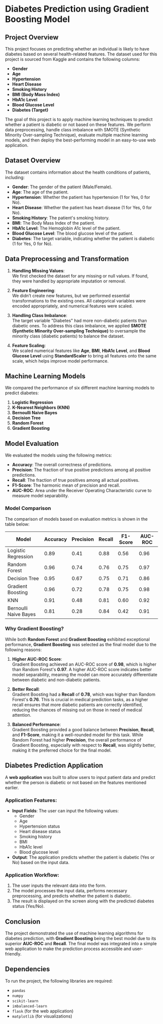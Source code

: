 # Diabetes Prediction using Gradient Boosting Model

## Project Overview
This project focuses on predicting whether an individual is likely to have diabetes based on several health-related features. The dataset used for this project is sourced from Kaggle and contains the following columns:

- **Gender**
- **Age**
- **Hypertension**
- **Heart Disease**
- **Smoking History**
- **BMI (Body Mass Index)**
- **HbA1c Level**
- **Blood Glucose Level**
- **Diabetes (Target)**

The goal of this project is to apply machine learning techniques to predict whether a patient is diabetic or not based on these features. We perform data preprocessing, handle class imbalance with SMOTE (Synthetic Minority Over-sampling Technique), evaluate multiple machine learning models, and then deploy the best-performing model in an easy-to-use web application.

## Dataset Overview
The dataset contains information about the health conditions of patients, including:
- **Gender**: The gender of the patient (Male/Female).
- **Age**: The age of the patient.
- **Hypertension**: Whether the patient has hypertension (1 for Yes, 0 for No).
- **Heart Disease**: Whether the patient has heart disease (1 for Yes, 0 for No).
- **Smoking History**: The patient's smoking history.
- **BMI**: The Body Mass Index of the patient.
- **HbA1c Level**: The Hemoglobin A1c level of the patient.
- **Blood Glucose Level**: The blood glucose level of the patient.
- **Diabetes**: The target variable, indicating whether the patient is diabetic (1 for Yes, 0 for No).

## Data Preprocessing and Transformation

1. **Handling Missing Values**:  
   We first checked the dataset for any missing or null values. If found, they were handled by appropriate imputation or removal.

2. **Feature Engineering**:  
   We didn’t create new features, but we performed essential transformations to the existing ones. All categorical variables were encoded appropriately, and numerical features were scaled.

3. **Handling Class Imbalance**:  
   The target variable "Diabetes" had more non-diabetic patients than diabetic ones. To address this class imbalance, we applied **SMOTE (Synthetic Minority Over-sampling Technique)** to oversample the minority class (diabetic patients) to balance the dataset.

4. **Feature Scaling**:  
   We scaled numerical features like **Age**, **BMI**, **HbA1c Level**, and **Blood Glucose Level** using **StandardScaler** to bring all features onto the same scale, which helps improve model performance.

## Machine Learning Models
We compared the performance of six different machine learning models to predict diabetes:

1. **Logistic Regression**
2. **K-Nearest Neighbors (KNN)**
3. **Bernoulli Naive Bayes**
4. **Decision Tree**
5. **Random Forest**
6. **Gradient Boosting**

## Model Evaluation
We evaluated the models using the following metrics:
- **Accuracy**: The overall correctness of predictions.
- **Precision**: The fraction of true positive predictions among all positive predictions.
- **Recall**: The fraction of true positives among all actual positives.
- **F1-Score**: The harmonic mean of precision and recall.
- **AUC-ROC**: Area under the Receiver Operating Characteristic curve to measure model separability.

### Model Comparison
The comparison of models based on evaluation metrics is shown in the table below:

| Model                | Accuracy | Precision | Recall | F1-Score | AUC-ROC |
|----------------------|----------|-----------|--------|----------|---------|
| Logistic Regression   | 0.89     | 0.41      | 0.88   | 0.56     | 0.96    |
| Random Forest         | 0.96     | 0.74      | 0.76   | 0.75     | 0.97    |
| Decision Tree         | 0.95     | 0.67      | 0.75   | 0.71     | 0.86    |
| Gradient Boosting     | 0.96     | 0.72      | 0.78   | 0.75     | 0.98    |
| KNN                   | 0.91     | 0.48      | 0.81   | 0.60     | 0.92    |
| Bernoulli Naive Bayes | 0.81     | 0.28      | 0.84   | 0.42     | 0.91    |

### Why Gradient Boosting?

While both **Random Forest** and **Gradient Boosting** exhibited exceptional performance, **Gradient Boosting** was selected as the final model due to the following reasons:

1. **Higher AUC-ROC Score**:  
   Gradient Boosting achieved an AUC-ROC score of **0.98**, which is higher than Random Forest's **0.97**. A higher AUC-ROC score indicates better model separability, meaning the model can more accurately differentiate between diabetic and non-diabetic patients.

2. **Better Recall**:  
   Gradient Boosting had a **Recall** of **0.78**, which was higher than Random Forest's **0.76**. This is crucial in medical prediction tasks, as a higher recall ensures that more diabetic patients are correctly identified, reducing the chances of missing out on those in need of medical attention.

3. **Balanced Performance**:  
   Gradient Boosting provided a good balance between **Precision**, **Recall**, and **F1-Score**, making it a well-rounded model for this task. While Random Forest had higher **Precision**, the overall performance of Gradient Boosting, especially with respect to **Recall**, was slightly better, making it the preferred choice for the final model.

## Diabetes Prediction Application

A **web application** was built to allow users to input patient data and predict whether the person is diabetic or not based on the features mentioned earlier. 

### Application Features:
- **Input Fields**: The user can input the following values:
  - Gender
  - Age
  - Hypertension status
  - Heart disease status
  - Smoking history
  - BMI
  - HbA1c level
  - Blood glucose level
- **Output**: The application predicts whether the patient is diabetic (Yes or No) based on the input data.

### Application Workflow:
1. The user inputs the relevant data into the form.
2. The model processes the input data, performs necessary preprocessing, and predicts whether the patient is diabetic.
3. The result is displayed on the screen along with the predicted diabetes status (Yes/No).

## Conclusion
The project demonstrated the use of machine learning algorithms for diabetes prediction, with **Gradient Boosting** being the best model due to its superior **AUC-ROC** and **Recall**. The final model was integrated into a simple web application to make the prediction process accessible and user-friendly.

## Dependencies
To run the project, the following libraries are required:
- `pandas`
- `numpy`
- `scikit-learn`
- `imbalanced-learn`
- `flask` (for the web application)
- `matplotlib` (for visualizations)
